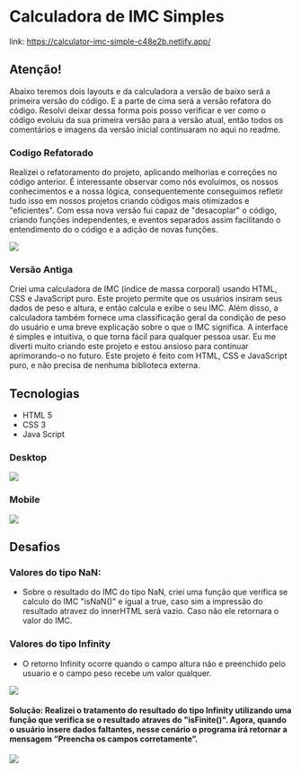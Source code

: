 # Calculadora de IMC Simples

link: https://calculator-imc-simple-c48e2b.netlify.app/


## Atenção!

Abaixo teremos dois layouts e da calculadora a versão de baixo será a primeira versão do código. E a parte de cima será
a versão refatora do código. Resolvi deixar dessa forma pois posso verificar e ver como o código evoluiu da sua primeira
versão para a versão atual, então todos os comentários e imagens da versão inicial continuaram no aqui no readme. 


### Codigo Refatorado

Realizei o refatoramento do projeto, aplicando melhorias e correções no código anterior. É interessante observar como nós evoluímos, os nossos conhecimentos e a nossa lógica, consequentemente conseguimos refletir tudo isso em nossos projetos criando códigos mais otimizados e "eficientes". Com essa nova versão fui capaz de "desacoplar" o código, criando funções independentes, e eventos separados assim facilitando o entendimento do o código e a adição de novas funções.

![](https://postimg.cc/LnFsxf7t)






### Versão Antiga

Criei uma calculadora de IMC (índice de massa corporal) usando HTML, CSS e JavaScript puro. Este projeto permite que os usuários insiram seus dados de peso e altura, e então calcula e exibe o seu IMC. Além disso, a calculadora também fornece uma classificação geral da condição de peso do usuário e uma breve explicação sobre o que o IMC significa. A interface é simples e intuitiva, o que torna fácil para qualquer pessoa usar. Eu me diverti muito criando este projeto e estou ansioso para continuar aprimorando-o no futuro. Este projeto é feito com HTML, CSS e JavaScript puro, e não precisa de nenhuma biblioteca externa.

## Tecnologias
- HTML 5
- CSS 3
- Java Script


### Desktop
![](https://i.postimg.cc/Y0rMtmg3/Screenshot-400000000000000000.png)

### Mobile
![](https://i.postimg.cc/nVkGn3Px/Screenshot-4.png)


## Desafios
### Valores do tipo NaN:
  - Sobre o resultado do IMC do tipo NaN, criei uma função que verifica se calculo do IMC "isNaN()" e igual a true, caso sim a impressão do resultado atravez do innerHTML será vazio. Caso não ele retornara o valor do IMC. 
  
### Valores do tipo Infinity
- O retorno Infinity ocorre quando o campo altura não e preenchido pelo usuario e o campo peso recebe um valor qualquer. 

![](https://i.postimg.cc/Jz9jhjxM/infinity.png)

#### Solução: Realizei o tratamento do resultado do tipo Infinity utilizando uma função que verifica se o resultado atraves do "isFinite()". Agora, quando o usuário insere dados faltantes, nesse cenário o programa irá retornar a mensagem “Preencha os campos corretamente”. 

![](https://i.postimg.cc/9MktDHMK/isFinite.png)

